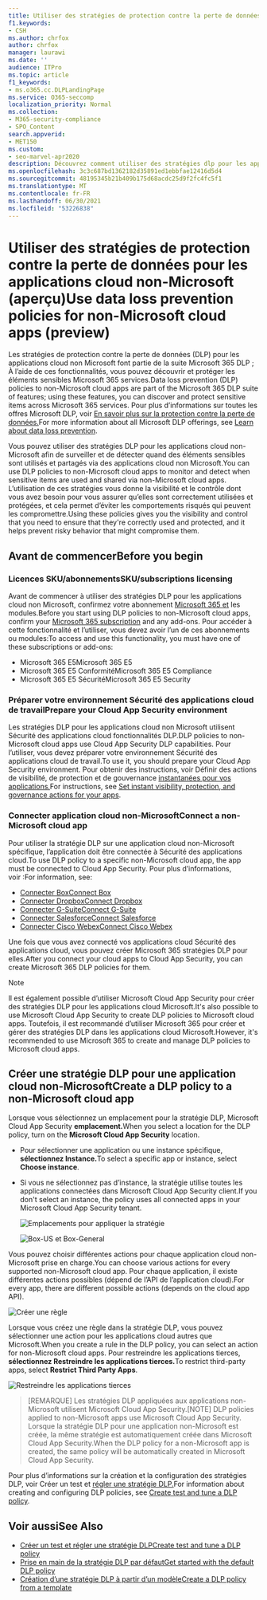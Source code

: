```yaml
---
title: Utiliser des stratégies de protection contre la perte de données pour les applications cloud non-Microsoft (aperçu)
f1.keywords:
- CSH
ms.author: chrfox
author: chrfox
manager: laurawi
ms.date: ''
audience: ITPro
ms.topic: article
f1_keywords:
- ms.o365.cc.DLPLandingPage
ms.service: O365-seccomp
localization_priority: Normal
ms.collection:
- M365-security-compliance
- SPO_Content
search.appverid:
- MET150
ms.custom:
- seo-marvel-apr2020
description: Découvrez comment utiliser des stratégies dlp pour les applications cloud non Microsoft.
ms.openlocfilehash: 3c3c687bd1362182d35891ed1ebbfae12416d5d4
ms.sourcegitcommit: 48195345b21b409b175d68acdc25d9f2fc4fc5f1
ms.translationtype: MT
ms.contentlocale: fr-FR
ms.lasthandoff: 06/30/2021
ms.locfileid: "53226838"
---
```

# <a name="use-data-loss-prevention-policies-for-non-microsoft-cloud-apps-preview"></a><span data-ttu-id="2252e-103">Utiliser des stratégies de protection contre la perte de données pour les applications cloud non-Microsoft (aperçu)</span><span class="sxs-lookup"><span data-stu-id="2252e-103">Use data loss prevention policies for non-Microsoft cloud apps (preview)</span></span>

<span data-ttu-id="2252e-104">Les stratégies de protection contre la perte de données (DLP) pour les applications cloud non Microsoft font partie de la suite Microsoft 365 DLP ; À l’aide de ces fonctionnalités, vous pouvez découvrir et protéger les éléments sensibles Microsoft 365 services.</span><span class="sxs-lookup"><span data-stu-id="2252e-104">Data loss prevention (DLP) policies to non-Microsoft cloud apps are part of the Microsoft 365 DLP suite of features; using these features, you can discover and protect sensitive items across Microsoft 365 services.</span></span> <span data-ttu-id="2252e-105">Pour plus d’informations sur toutes les offres Microsoft DLP, voir [En savoir plus sur la protection contre la perte de données.](dlp-learn-about-dlp.md)</span><span class="sxs-lookup"><span data-stu-id="2252e-105">For more information about all Microsoft DLP offerings, see [Learn about data loss prevention](dlp-learn-about-dlp.md).</span></span>

<span data-ttu-id="2252e-106">Vous pouvez utiliser des stratégies DLP pour les applications cloud non-Microsoft afin de surveiller et de détecter quand des éléments sensibles sont utilisés et partagés via des applications cloud non Microsoft.</span><span class="sxs-lookup"><span data-stu-id="2252e-106">You can use DLP policies to non-Microsoft cloud apps to monitor and detect when sensitive items are used and shared via non-Microsoft cloud apps.</span></span> <span data-ttu-id="2252e-107">L’utilisation de ces stratégies vous donne la visibilité et le contrôle dont vous avez besoin pour vous assurer qu’elles sont correctement utilisées et protégées, et cela permet d’éviter les comportements risqués qui peuvent les compromettre.</span><span class="sxs-lookup"><span data-stu-id="2252e-107">Using these policies gives you the visibility and control that you need to ensure that they're correctly used and protected, and it helps prevent risky behavior that might compromise them.</span></span>

## <a name="before-you-begin"></a><span data-ttu-id="2252e-108">Avant de commencer</span><span class="sxs-lookup"><span data-stu-id="2252e-108">Before you begin</span></span>

### <a name="skusubscriptions-licensing"></a><span data-ttu-id="2252e-109">Licences SKU/abonnements</span><span class="sxs-lookup"><span data-stu-id="2252e-109">SKU/subscriptions licensing</span></span>

<span data-ttu-id="2252e-110">Avant de commencer à utiliser des stratégies DLP pour les applications cloud non Microsoft, confirmez votre abonnement [Microsoft 365 et](https://www.microsoft.com/microsoft-365/compare-microsoft-365-enterprise-plans?rtc=1) les modules.</span><span class="sxs-lookup"><span data-stu-id="2252e-110">Before you start using DLP policies to non-Microsoft cloud apps, confirm your [Microsoft 365 subscription](https://www.microsoft.com/microsoft-365/compare-microsoft-365-enterprise-plans?rtc=1) and any add-ons.</span></span> <span data-ttu-id="2252e-111">Pour accéder à cette fonctionnalité et l’utiliser, vous devez avoir l’un de ces abonnements ou modules:</span><span class="sxs-lookup"><span data-stu-id="2252e-111">To access and use this functionality, you must have one of these subscriptions or add-ons:</span></span>

- <span data-ttu-id="2252e-112">Microsoft 365 E5</span><span class="sxs-lookup"><span data-stu-id="2252e-112">Microsoft 365 E5</span></span>
- <span data-ttu-id="2252e-113">Microsoft 365 E5 Conformité</span><span class="sxs-lookup"><span data-stu-id="2252e-113">Microsoft 365 E5 Compliance</span></span>
- <span data-ttu-id="2252e-114">Microsoft 365 E5 Sécurité</span><span class="sxs-lookup"><span data-stu-id="2252e-114">Microsoft 365 E5 Security</span></span>

### <a name="prepare-your-cloud-app-security-environment"></a><span data-ttu-id="2252e-115">Préparer votre environnement Sécurité des applications cloud de travail</span><span class="sxs-lookup"><span data-stu-id="2252e-115">Prepare your Cloud App Security environment</span></span>

<span data-ttu-id="2252e-116">Les stratégies DLP pour les applications cloud non Microsoft utilisent Sécurité des applications cloud fonctionnalités DLP.</span><span class="sxs-lookup"><span data-stu-id="2252e-116">DLP policies to non-Microsoft cloud apps use Cloud App Security DLP capabilities.</span></span> <span data-ttu-id="2252e-117">Pour l’utiliser, vous devez préparer votre environnement Sécurité des applications cloud de travail.</span><span class="sxs-lookup"><span data-stu-id="2252e-117">To use it, you should prepare your Cloud App Security environment.</span></span> <span data-ttu-id="2252e-118">Pour obtenir des instructions, voir Définir des actions de visibilité, de protection et de gouvernance [instantanées pour vos applications.](/cloud-app-security/getting-started-with-cloud-app-security#step-1-set-instant-visibility-protection-and-governance-actions-for-your-apps)</span><span class="sxs-lookup"><span data-stu-id="2252e-118">For instructions, see [Set instant visibility, protection, and governance actions for your apps](/cloud-app-security/getting-started-with-cloud-app-security#step-1-set-instant-visibility-protection-and-governance-actions-for-your-apps).</span></span>

### <a name="connect-a-non-microsoft-cloud-app"></a><span data-ttu-id="2252e-119">Connecter application cloud non-Microsoft</span><span class="sxs-lookup"><span data-stu-id="2252e-119">Connect a non-Microsoft cloud app</span></span>

<span data-ttu-id="2252e-120">Pour utiliser la stratégie DLP sur une application cloud non-Microsoft spécifique, l’application doit être connectée à Sécurité des applications cloud.</span><span class="sxs-lookup"><span data-stu-id="2252e-120">To use DLP policy to a specific non-Microsoft cloud app, the app must be connected to Cloud App Security.</span></span> <span data-ttu-id="2252e-121">Pour plus d’informations, voir :</span><span class="sxs-lookup"><span data-stu-id="2252e-121">For information, see:</span></span>

- [<span data-ttu-id="2252e-122">Connecter Box</span><span class="sxs-lookup"><span data-stu-id="2252e-122">Connect Box</span></span>](/cloud-app-security/connect-box-to-microsoft-cloud-app-security)
- [<span data-ttu-id="2252e-123">Connecter Dropbox</span><span class="sxs-lookup"><span data-stu-id="2252e-123">Connect Dropbox</span></span>](/cloud-app-security/connect-dropbox-to-microsoft-cloud-app-security)
- [<span data-ttu-id="2252e-124">Connecter G-Suite</span><span class="sxs-lookup"><span data-stu-id="2252e-124">Connect G-Suite</span></span>](/cloud-app-security/connect-google-apps-to-microsoft-cloud-app-security)
- [<span data-ttu-id="2252e-125">Connecter Salesforce</span><span class="sxs-lookup"><span data-stu-id="2252e-125">Connect Salesforce</span></span>](/cloud-app-security/connect-salesforce-to-microsoft-cloud-app-security)
- [<span data-ttu-id="2252e-126">Connecter Cisco Webex</span><span class="sxs-lookup"><span data-stu-id="2252e-126">Connect Cisco Webex</span></span>](/cloud-app-security/connect-webex-to-microsoft-cloud-app-security)

<span data-ttu-id="2252e-127">Une fois que vous avez connecté vos applications cloud Sécurité des applications cloud, vous pouvez créer Microsoft 365 stratégies DLP pour elles.</span><span class="sxs-lookup"><span data-stu-id="2252e-127">After you connect your cloud apps to Cloud App Security, you can create Microsoft 365 DLP policies for them.</span></span>

> [!NOTE]
> <span data-ttu-id="2252e-128">Il est également possible d’utiliser Microsoft Cloud App Security pour créer des stratégies DLP pour les applications cloud Microsoft.</span><span class="sxs-lookup"><span data-stu-id="2252e-128">It's also possible to use Microsoft Cloud App Security to create DLP policies to Microsoft cloud apps.</span></span> <span data-ttu-id="2252e-129">Toutefois, il est recommandé d’utiliser Microsoft 365 pour créer et gérer des stratégies DLP dans les applications cloud Microsoft.</span><span class="sxs-lookup"><span data-stu-id="2252e-129">However, it's recommended to use Microsoft 365 to create and manage DLP policies to Microsoft cloud apps.</span></span>

## <a name="create-a-dlp-policy-to-a-non-microsoft-cloud-app"></a><span data-ttu-id="2252e-130">Créer une stratégie DLP pour une application cloud non-Microsoft</span><span class="sxs-lookup"><span data-stu-id="2252e-130">Create a DLP policy to a non-Microsoft cloud app</span></span>

<span data-ttu-id="2252e-131">Lorsque vous sélectionnez un emplacement pour la stratégie DLP, Microsoft Cloud App Security **emplacement.**</span><span class="sxs-lookup"><span data-stu-id="2252e-131">When you select a location for the DLP policy, turn on the **Microsoft Cloud App Security** location.</span></span>

- <span data-ttu-id="2252e-132">Pour sélectionner une application ou une instance spécifique, **sélectionnez Instance.**</span><span class="sxs-lookup"><span data-stu-id="2252e-132">To select a specific app or instance, select **Choose instance**.</span></span>
- <span data-ttu-id="2252e-133">Si vous ne sélectionnez pas d’instance, la stratégie utilise toutes les applications connectées dans Microsoft Cloud App Security client.</span><span class="sxs-lookup"><span data-stu-id="2252e-133">If you don't select an instance, the policy uses all connected apps in your Microsoft Cloud App Security tenant.</span></span>

   ![Emplacements pour appliquer la stratégie](../media/1-dlp-non-microsoft-cloud-app-choose-instance.png)

   ![Box-US et Box-General](../media/2-dlp-non-microsoft-cloud-app-box.png)

<span data-ttu-id="2252e-136">Vous pouvez choisir différentes actions pour chaque application cloud non-Microsoft prise en charge.</span><span class="sxs-lookup"><span data-stu-id="2252e-136">You can choose various actions for every supported non-Microsoft cloud app.</span></span> <span data-ttu-id="2252e-137">Pour chaque application, il existe différentes actions possibles (dépend de l’API de l’application cloud).</span><span class="sxs-lookup"><span data-stu-id="2252e-137">For every app, there are different possible actions (depends on the cloud app API).</span></span>

![Créer une règle](../media/3-dlp-non-microsoft-cloud-app-create-rule.png)

<span data-ttu-id="2252e-139">Lorsque vous créez une règle dans la stratégie DLP, vous pouvez sélectionner une action pour les applications cloud autres que Microsoft.</span><span class="sxs-lookup"><span data-stu-id="2252e-139">When you create a rule in the DLP policy, you can select an action for non-Microsoft cloud apps.</span></span> <span data-ttu-id="2252e-140">Pour restreindre les applications tierces, **sélectionnez Restreindre les applications tierces.**</span><span class="sxs-lookup"><span data-stu-id="2252e-140">To restrict third-party apps, select **Restrict Third Party Apps**.</span></span>

![Restreindre les applications tierces](../media/4-dlp-non-microsoft-cloud-app-restrict-third-party-apps.png)

> <span data-ttu-id="2252e-142">[REMARQUE] Les stratégies DLP appliquées aux applications non-Microsoft utilisent Microsoft Cloud App Security.</span><span class="sxs-lookup"><span data-stu-id="2252e-142">[NOTE] DLP policies applied to non-Microsoft apps use Microsoft Cloud App Security.</span></span> <span data-ttu-id="2252e-143">Lorsque la stratégie DLP pour une application non-Microsoft est créée, la même stratégie est automatiquement créée dans Microsoft Cloud App Security.</span><span class="sxs-lookup"><span data-stu-id="2252e-143">When the DLP policy for a non-Microsoft app is created, the same policy will be automatically created in Microsoft Cloud App Security.</span></span>

<span data-ttu-id="2252e-144">Pour plus d’informations sur la création et la configuration des stratégies DLP, voir Créer un test et [régler une stratégie DLP.](./create-test-tune-dlp-policy.md)</span><span class="sxs-lookup"><span data-stu-id="2252e-144">For information about creating and configuring DLP policies, see [Create test and tune a DLP policy](./create-test-tune-dlp-policy.md).</span></span>

## <a name="see-also"></a><span data-ttu-id="2252e-145">Voir aussi</span><span class="sxs-lookup"><span data-stu-id="2252e-145">See Also</span></span>

- [<span data-ttu-id="2252e-146">Créer un test et régler une stratégie DLP</span><span class="sxs-lookup"><span data-stu-id="2252e-146">Create test and tune a DLP policy</span></span>](./create-test-tune-dlp-policy.md)
- [<span data-ttu-id="2252e-147">Prise en main de la stratégie DLP par défaut</span><span class="sxs-lookup"><span data-stu-id="2252e-147">Get started with the default DLP policy</span></span>](./get-started-with-the-default-dlp-policy.md)
- [<span data-ttu-id="2252e-148">Création d’une stratégie DLP à partir d’un modèle</span><span class="sxs-lookup"><span data-stu-id="2252e-148">Create a DLP policy from a template</span></span>](./create-a-dlp-policy-from-a-template.md)
